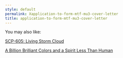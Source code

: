 ```yaml
---
style: default
permalink: Xapplication-to-form-mtf-mu3-cover-letter
title: application-to-form-mtf-mu3-cover-letter
---
```

You may also like:

[SCP-605: Living Storm Cloud](http://scp-wiki.net/scp-605)

[A Billion Brilliant Colors and a Spirit Less Than Human](http://scp-wiki.net/the-fine-print-ii)
